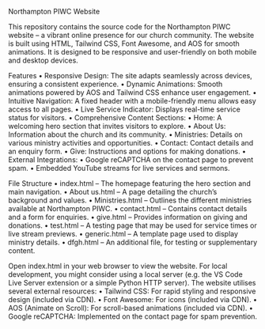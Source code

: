Northampton PIWC Website

This repository contains the source code for the Northampton PIWC website – a vibrant online presence for our church community. The website is built using HTML, Tailwind CSS, Font Awesome, and AOS for smooth animations. It is designed to be responsive and user-friendly on both mobile and desktop devices.

Features
	•	Responsive Design: The site adapts seamlessly across devices, ensuring a consistent experience.
	•	Dynamic Animations: Smooth animations powered by AOS and Tailwind CSS enhance user engagement.
	•	Intuitive Navigation: A fixed header with a mobile-friendly menu allows easy access to all pages.
	•	Live Service Indicator: Displays real-time service status for visitors.
	•	Comprehensive Content Sections:
	•	Home: A welcoming hero section that invites visitors to explore.
	•	About Us: Information about the church and its community.
	•	Ministries: Details on various ministry activities and opportunities.
	•	Contact: Contact details and an enquiry form.
	•	Give: Instructions and options for making donations.
	•	External Integrations:
	•	Google reCAPTCHA on the contact page to prevent spam.
	•	Embedded YouTube streams for live services and sermons.

File Structure
	•	index.html – The homepage featuring the hero section and main navigation.
	•	About us.html – A page detailing the church’s background and values.
	•	Ministries.html – Outlines the different ministries available at Northampton PIWC.
	•	contact.html – Contains contact details and a form for enquiries.
	•	give.html – Provides information on giving and donations.
	•	test.html – A testing page that may be used for service times or live stream previews.
	•	generic.html – A template page used to display ministry details.
	•	dfgh.html – An additional file, for testing or supplementary content.

Open index.html in your web browser to view the website. For local development, you might consider using a local server (e.g. the VS Code Live Server extension or a simple Python HTTP server).
The website utilises several external resources:
	•	Tailwind CSS: For rapid styling and responsive design (included via CDN).
	•	Font Awesome: For icons (included via CDN).
	•	AOS (Animate on Scroll): For scroll-based animations (included via CDN).
	•	Google reCAPTCHA: Implemented on the contact page for spam prevention.
